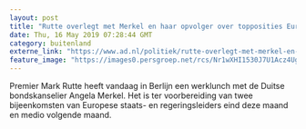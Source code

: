 ```yaml
---
layout: post
title: "Rutte overlegt met Merkel en haar opvolger over topposities Europa"
date: Thu, 16 May 2019 07:28:44 GMT
category: buitenland
externe_link: "https://www.ad.nl/politiek/rutte-overlegt-met-merkel-en-haar-opvolger-over-topposities-europa~a6ef208b/"
feature_image: "https://images0.persgroep.net/rcs/Nr1wXHI1530J7U1Acz4UgV755fc/diocontent/120850162/_fitwidth/400/?appId=21791a8992982cd8da851550a453bd7f&quality=0.7"
---
```


Premier Mark Rutte heeft vandaag in Berlijn een werklunch met de Duitse bondskanselier Angela Merkel. Het is ter voorbereiding van twee bijeenkomsten van Europese staats- en regeringsleiders eind deze maand en medio volgende maand.
